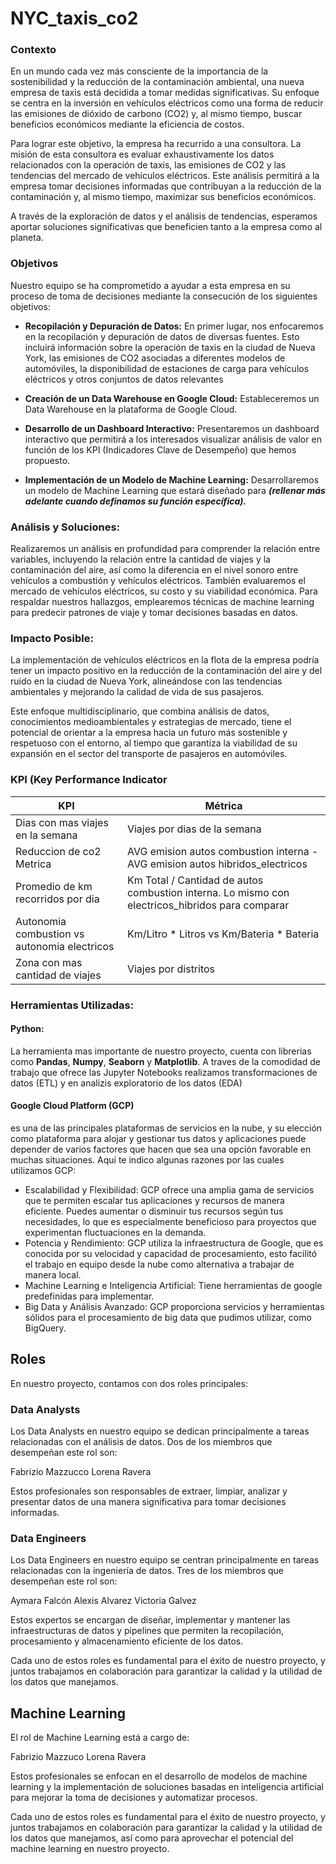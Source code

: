 # NYC_taxis_co2

### Contexto
En un mundo cada vez más consciente de la importancia de la sostenibilidad y la reducción de la contaminación ambiental, una nueva empresa de taxis está decidida a tomar medidas significativas. Su enfoque se centra en la inversión en vehículos eléctricos como una forma de reducir las emisiones de dióxido de carbono (CO2) y, al mismo tiempo, buscar beneficios económicos mediante la eficiencia de costos.

Para lograr este objetivo, la empresa ha recurrido a una consultora. La misión de esta consultora es evaluar exhaustivamente los datos relacionados con la operación de taxis, las emisiones de CO2 y las tendencias del mercado de vehículos eléctricos. Este análisis permitirá a la empresa tomar decisiones informadas que contribuyan a la reducción de la contaminación y, al mismo tiempo, maximizar sus beneficios económicos.

A través de la exploración de datos y el análisis de tendencias, esperamos aportar soluciones significativas que beneficien tanto a la empresa como al planeta.

### Objetivos
Nuestro equipo se ha comprometido a ayudar a esta empresa en su proceso de toma de decisiones mediante la consecución de los siguientes objetivos:

* **Recopilación y Depuración de Datos:** En primer lugar, nos enfocaremos en la recopilación y depuración de datos de diversas fuentes. Esto incluirá información sobre la operación de taxis en la ciudad de Nueva York, las emisiones de CO2 asociadas a diferentes modelos de automóviles, la disponibilidad de estaciones de carga para vehículos eléctricos y otros conjuntos de datos relevantes

* **Creación de un Data Warehouse en Google Cloud:** Estableceremos un Data Warehouse en la plataforma de Google Cloud.

* **Desarrollo de un Dashboard Interactivo:** Presentaremos un dashboard interactivo que permitirá a los interesados visualizar análisis de valor en función de los KPI (Indicadores Clave de Desempeño) que hemos propuesto.

* **Implementación de un Modelo de Machine Learning:** Desarrollaremos un modelo de Machine Learning que estará diseñado para
***(rellenar más adelante cuando definamos su función específica).***

### Análisis y Soluciones:

Realizaremos un análisis en profundidad para comprender la relación entre variables, incluyendo la relación entre la cantidad de viajes y la contaminación del aire, así como la diferencia en el nivel sonoro entre vehículos a combustión y vehículos eléctricos. También evaluaremos el mercado de vehículos eléctricos, su costo y su viabilidad económica. Para respaldar nuestros hallazgos, emplearemos técnicas de machine learning para predecir patrones de viaje y tomar decisiones basadas en datos.

### Impacto Posible:
La implementación de vehículos eléctricos en la flota de la empresa podría tener un impacto positivo en la reducción de la contaminación del aire y del ruido en la ciudad de Nueva York, alineándose con las tendencias ambientales y mejorando la calidad de vida de sus pasajeros.

Este enfoque multidisciplinario, que combina análisis de datos, conocimientos medioambientales y estrategias de mercado, tiene el potencial de orientar a la empresa hacia un futuro más sostenible y respetuoso con el entorno, al tiempo que garantiza la viabilidad de su expansión en el sector del transporte de pasajeros en automóviles.

### KPI (Key Performance Indicator

| KPI | Métrica |
| ------------ | ----------- |
| Dias con mas viajes en la semana | Viajes por dias de la semana |
| Reduccion de co2 Metrica | AVG emision autos combustion interna - AVG emision autos hibridos_electricos |
| Promedio de km recorridos por dia | Km Total / Cantidad de autos combustion interna. Lo mismo con electricos_hibridos para comparar |
| Autonomia combustion vs autonomia electricos | Km/Litro * Litros vs Km/Bateria * Bateria |
| Zona con mas cantidad de viajes | Viajes por distritos |

### Herramientas Utilizadas:

#### Python:
La herramienta mas importante de nuestro proyecto, cuenta con librerias como **Pandas**, **Numpy**, **Seaborn** y **Matplotlib**. A traves de la comodidad de trabajo que ofrece las Jupyter Notebooks realizamos transformaciones de datos (ETL) y en analizis exploratorio de los datos (EDA)
#### Google Cloud Platform (GCP)
es una de las principales plataformas de servicios en la nube, y su elección como plataforma para alojar y gestionar tus datos y aplicaciones puede depender de varios factores que hacen que sea una opción favorable en muchas situaciones. Aquí te indico algunas razones por las cuales utilizamos GCP:
- Escalabilidad y Flexibilidad: GCP ofrece una amplia gama de servicios que te permiten escalar tus aplicaciones y recursos de manera eficiente. Puedes aumentar o disminuir tus recursos según tus necesidades, lo que es especialmente beneficioso para proyectos que experimentan fluctuaciones en la demanda.
- Potencia y Rendimiento: GCP utiliza la infraestructura de Google, que es conocida por su velocidad y capacidad de procesamiento, esto facilitó el trabajo en equipo desde la nube como alternativa a trabajar de manera local.
- Machine Learning e Inteligencia Artificial: Tiene herramientas de google predefinidas para implementar.
- Big Data y Análisis Avanzado: GCP proporciona servicios y herramientas sólidos para el procesamiento de big data que pudimos utilizar, como BigQuery.


## Roles
En nuestro proyecto, contamos con dos roles principales:

### Data Analysts
Los Data Analysts en nuestro equipo se dedican principalmente a tareas relacionadas con el análisis de datos. Dos de los miembros que desempeñan este rol son:

Fabrizio Mazzucco
Lorena Ravera

Estos profesionales son responsables de extraer, limpiar, analizar y presentar datos de una manera significativa para tomar decisiones informadas.

### Data Engineers
Los Data Engineers en nuestro equipo se centran principalmente en tareas relacionadas con la ingeniería de datos. Tres de los miembros que desempeñan este rol son:

Aymara Falcón
Alexis Alvarez
Victoria Galvez

Estos expertos se encargan de diseñar, implementar y mantener las infraestructuras de datos y pipelines que permiten la recopilación, procesamiento y almacenamiento eficiente de los datos.

Cada uno de estos roles es fundamental para el éxito de nuestro proyecto, y juntos trabajamos en colaboración para garantizar la calidad y la utilidad de los datos que manejamos. 

## Machine Learning
El rol de Machine Learning está a cargo de:

Fabrizio Mazzuco
Lorena Ravera

Estos profesionales se enfocan en el desarrollo de modelos de machine learning y la implementación de soluciones basadas en inteligencia artificial para mejorar la toma de decisiones y automatizar procesos.

Cada uno de estos roles es fundamental para el éxito de nuestro proyecto, y juntos trabajamos en colaboración para garantizar la calidad y la utilidad de los datos que manejamos, así como para aprovechar el potencial del machine learning en nuestro proyecto.
